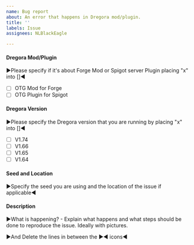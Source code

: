 ```yaml
---
name: Bug report
about: An error that happens in Dregora mod/plugin.
title: ''
labels: Issue
assignees: NLBlackEagle

---
```


#### Dregora Mod/Plugin
▶️Please specify if it's about Forge Mod or Spigot server Plugin placing "x" into []◀️
- [ ] OTG Mod for Forge
- [ ] OTG Plugin for Spigot

#### Dregora Version
▶️Please specify the Dregora version that you are running by placing "x" into []◀️

- [ ] V1.74
- [ ] V1.66
- [ ] V1.65
- [ ] V1.64

#### Seed and Location
▶️Specify the seed you are using and the location of the issue if applicable◀️

#### Description
▶️What is happening? - Explain what happens and what steps should be done to reproduce the issue. Ideally with pictures.

▶️And Delete the lines in between the ▶️◀️ icons◀️
